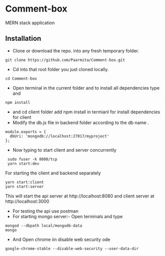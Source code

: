 # Comment-box
MERN stack application

## Installation
* Clone or download the repo. into any fresh temporary folder.
```
git clone https://github.com/Paarmita/Comment-box.git
```
* Cd into that root folder you just cloned locally.
```
cd Comment-box
```
* Open terminal in the current folder and to install all dependencies type and 
```
npm install
```
* and cd client folder add npm install in termianl for install dependencies for client 
* Modify the db.js file in backend folder according to the db name .
```
module.exports = {
  dbUri: 'mongodb://localhost:27017/myproject'
};
```
* Now typing to start client and server concurrently
```
 sudo fuser -k 8080/tcp 
 yarn start:dev
 ```
 For starting the client and backend separately 
 ```
 yarn start:client
 yarn start:server
 ```
 This will start the api server at http://localhost:8080  and client server at http://localhost:3000 
 * For testing the api use postman
 * For starting mongo server:- Open terminals and type
 ```
 mongod --dbpath local/mongodb-data
 mongo
 ```
 * And Open chrome iin disable web security ode
 ```
 google-chrome-stable --disable-web-security --user-data-dir
 ```
![]()